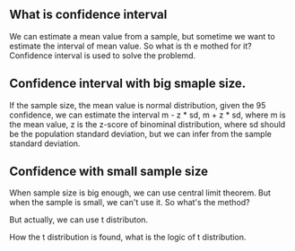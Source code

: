 
## What is confidence interval

We can estimate a mean value from a sample, but sometime we want to estimate the interval of mean value. So what is th e mothed for it?  Confidence interval is used to solve the problemd.

## Confidence interval with big smaple size.

If the sample size, the mean value is normal distribution, given the 95 confidence, we can estimate the interval   m - z * sd, m + z * sd, where m is the mean value, z is the z-score of binominal distribution, where sd should be the population standard deviation, but we can infer from the sample standard deviation. 

## Confidence with small sample size

When sample size is big enough, we can use central limit theorem. But when the sample is small, we can't use it. So what's the method? 

But actually, we can use t distributon. 

How the t distribution is found, what is the logic of t distribution. 
